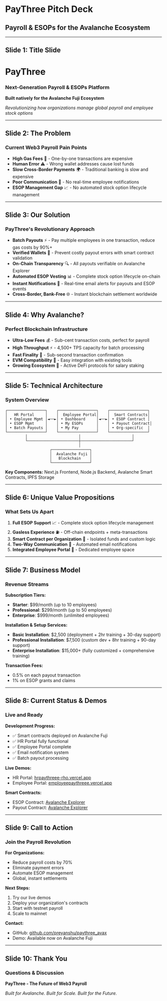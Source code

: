 # PayThree Pitch Deck
## Payroll & ESOPs for the Avalanche Ecosystem

---

## Slide 1: Title Slide
# **PayThree**
### **Next-Generation Payroll & ESOPs Platform**

**Built natively for the Avalanche Fuji Ecosystem**

*Revolutionizing how organizations manage global payroll and employee stock options*

---

## Slide 2: The Problem
### **Current Web3 Payroll Pain Points**

- **High Gas Fees** 💸 - One-by-one transactions are expensive
- **Human Error** ⚠️ - Wrong wallet addresses cause lost funds
- **Slow Cross-Border Payments** 🌍 - Traditional banking is slow and expensive
- **Poor Communication** 📧 - No real-time employee notifications
- **ESOP Management Gap** 📈 - No automated stock option lifecycle management

---

## Slide 3: Our Solution
### **PayThree's Revolutionary Approach**

- **Batch Payouts** ⚡ - Pay multiple employees in one transaction, reduce gas costs by 90%+
- **Verified Wallets** 🔐 - Prevent costly payout errors with smart contract validation
- **On-Chain Transparency** 🔍 - All payouts verifiable on Avalanche Explorer
- **Automated ESOP Vesting** 📊 - Complete stock option lifecycle on-chain
- **Instant Notifications** 📱 - Real-time email alerts for payouts and ESOP events
- **Cross-Border, Bank-Free** 🌐 - Instant blockchain settlement worldwide

---

## Slide 4: Why Avalanche?
### **Perfect Blockchain Infrastructure**

- **Ultra-Low Fees** 💰 - Sub-cent transaction costs, perfect for payroll
- **High Throughput** ⚡ - 4,500+ TPS capacity for batch processing
- **Fast Finality** 🚀 - Sub-second transaction confirmation
- **EVM Compatibility** 🔧 - Easy integration with existing tools
- **Growing Ecosystem** 🌱 - Active DeFi protocols for salary staking

---

## Slide 5: Technical Architecture
### **System Overview**

```
┌─────────────────┐    ┌─────────────────┐    ┌─────────────────┐
│   HR Portal     │    │  Employee Portal│    │  Smart Contracts│
│ • Employee Mgmt │◄──►│ • Dashboard     │◄──►│ • ESOP Contract │
│ • ESOP Mgmt     │    │ • My ESOPs      │    │ • Payout Contract│
│ • Batch Payouts │    │ • My Pay        │    │ • Org-specific  │
└─────────────────┘    └─────────────────┘    └─────────────────┘
         │                       │                       │
         └───────────────────────┼───────────────────────┘
                                 │
                    ┌─────────────────┐
                    │  Avalanche Fuji │
                    │   Blockchain    │
                    └─────────────────┘
```

**Key Components:** Next.js Frontend, Node.js Backend, Avalanche Smart Contracts, IPFS Storage

---

## Slide 6: Unique Value Propositions
### **What Sets Us Apart**

1. **Full ESOP Support** 📈 - Complete stock option lifecycle management
2. **Gasless Experience** ⛽ - Off-chain endpoints + meta-transactions
3. **Smart Contract per Organization** 🏢 - Isolated funds and custom logic
4. **Two-Way Communication** 💬 - Automated email notifications
5. **Integrated Employee Portal** 👥 - Dedicated employee space

---

## Slide 7: Business Model
### **Revenue Streams**

**Subscription Tiers:**
- **Starter**: $99/month (up to 10 employees)
- **Professional**: $299/month (up to 50 employees)
- **Enterprise**: $999/month (unlimited employees)

**Installation & Setup Services:**
- **Basic Installation**: $2,500 (deployment + 2hr training + 30-day support)
- **Professional Installation**: $7,500 (custom dev + 8hr training + 90-day support)
- **Enterprise Installation**: $15,000+ (fully customized + comprehensive training)

**Transaction Fees:**
- 0.5% on each payout transaction
- 1% on ESOP grants and claims

---

## Slide 8: Current Status & Demos
### **Live and Ready**

**Development Progress:**
- ✅ Smart contracts deployed on Avalanche Fuji
- ✅ HR Portal fully functional
- ✅ Employee Portal complete
- ✅ Email notification system
- ✅ Batch payout processing

**Live Demos:**
- HR Portal: [hrpaythreee-rho.vercel.app](https://hrpaythreee-rho.vercel.app/)
- Employee Portal: [employeepaythreee.vercel.app](https://employeepaythreee.vercel.app/)

**Smart Contracts:**
- ESOP Contract: [Avalanche Explorer](https://testnet.snowtrace.io/address/0xDA30D2f74565DFC70f7c68Ec41bbbc97Fa3b7B78)
- Payout Contract: [Avalanche Explorer](https://testnet.snowtrace.io/address/0x1A5D2170C16ACD5deb63f072fbc5EaDF00Db4Ce8)

---

## Slide 9: Call to Action
### **Join the Payroll Revolution**

**For Organizations:**
- Reduce payroll costs by 70%
- Eliminate payment errors
- Automate ESOP management
- Global, instant settlements

**Next Steps:**
1. Try our live demos
2. Deploy your organization's contracts
3. Start with testnet payroll
4. Scale to mainnet

**Contact:**
- GitHub: [github.com/preyanshu/paythree_avax](https://github.com/preyanshu/paythree_avax)
- Demo: Available now on Avalanche Fuji

---

## Slide 10: Thank You
### **Questions & Discussion**

**PayThree - The Future of Web3 Payroll**

*Built for Avalanche. Built for Scale. Built for the Future.*
